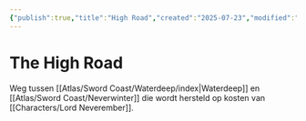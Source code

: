 ```yaml
---
{"publish":true,"title":"High Road","created":"2025-07-23","modified":"2025-07-23T00:51:16.748+02:00","published":"2025-07-23","cssclasses":""}
---
```


# The High Road
Weg tussen [[Atlas/Sword Coast/Waterdeep/index\|Waterdeep]] en [[Atlas/Sword Coast/Neverwinter]] die wordt hersteld op kosten van [[Characters/Lord Neverember]].